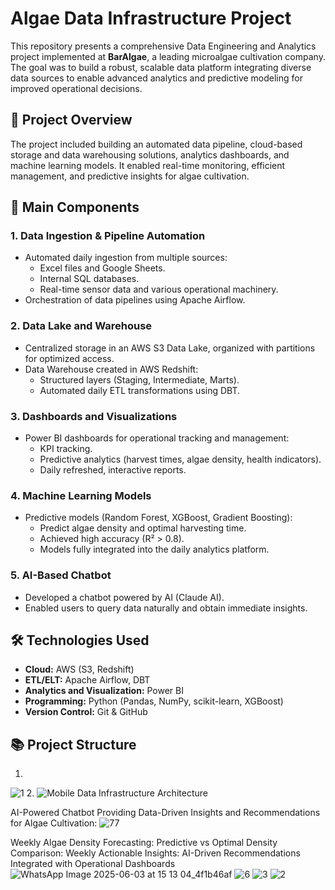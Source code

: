 # Algae Data Infrastructure Project

This repository presents a comprehensive Data Engineering and Analytics project implemented at **BarAlgae**, a leading microalgae cultivation company. The goal was to build a robust, scalable data platform integrating diverse data sources to enable advanced analytics and predictive modeling for improved operational decisions.

## 🚩 Project Overview

The project included building an automated data pipeline, cloud-based storage and data warehousing solutions, analytics dashboards, and machine learning models. It enabled real-time monitoring, efficient management, and predictive insights for algae cultivation.

## 🔗 Main Components

### 1. Data Ingestion & Pipeline Automation
- Automated daily ingestion from multiple sources:
  - Excel files and Google Sheets.
  - Internal SQL databases.
  - Real-time sensor data and various operational machinery.
- Orchestration of data pipelines using Apache Airflow.

### 2. Data Lake and Warehouse
- Centralized storage in an AWS S3 Data Lake, organized with partitions for optimized access.
- Data Warehouse created in AWS Redshift:
  - Structured layers (Staging, Intermediate, Marts).
  - Automated daily ETL transformations using DBT.

### 3. Dashboards and Visualizations
- Power BI dashboards for operational tracking and management:
  - KPI tracking.
  - Predictive analytics (harvest times, algae density, health indicators).
  - Daily refreshed, interactive reports.

### 4. Machine Learning Models
- Predictive models (Random Forest, XGBoost, Gradient Boosting):
  - Predict algae density and optimal harvesting time.
  - Achieved high accuracy (R² > 0.8).
  - Models fully integrated into the daily analytics platform.

### 5. AI-Based Chatbot
- Developed a chatbot powered by AI (Claude AI).
- Enabled users to query data naturally and obtain immediate insights.

## 🛠 Technologies Used
- **Cloud:** AWS (S3, Redshift)
- **ETL/ELT:** Apache Airflow, DBT
- **Analytics and Visualization:** Power BI
- **Programming:** Python (Pandas, NumPy, scikit-learn, XGBoost)
- **Version Control:** Git & GitHub

## 📚 Project Structure
1.
![1](https://github.com/user-attachments/assets/1c20392d-a589-4bde-ab38-24a285b191ef)
2.
![Mobile Data Infrastructure Architecture](https://github.com/user-attachments/assets/4567802f-e1a7-482d-8a8b-0fb80708668b)


AI-Powered Chatbot Providing Data-Driven Insights and Recommendations for Algae Cultivation:
![77](https://github.com/user-attachments/assets/d352a00c-545e-4703-8428-fc59560aa567)

Weekly Algae Density Forecasting: Predictive vs Optimal Density Comparison:
Weekly Actionable Insights: AI-Driven Recommendations Integrated with Operational Dashboards
![WhatsApp Image 2025-06-03 at 15 13 04_4f1b46af](https://github.com/user-attachments/assets/1b22ad0a-d856-40df-a04c-9619fbf6242b)
![6](https://github.com/user-attachments/assets/875e67b6-9308-4d5b-9c87-e0089689b3d7)
![3](https://github.com/user-attachments/assets/7cd3f714-d4dc-4311-994e-3bf8721906d8)
![2](https://github.com/user-attachments/assets/084f4a59-8ace-4eb2-853c-b24726e77708)






